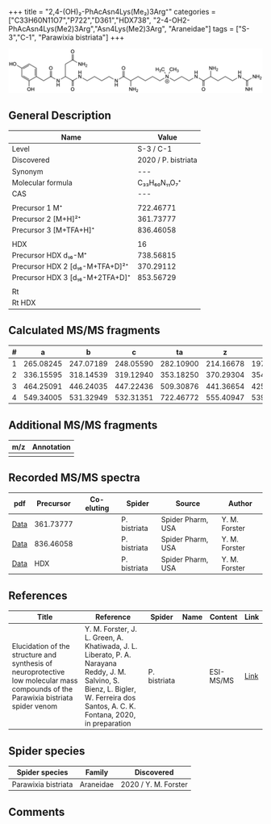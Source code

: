 +++
title = "2,4-(OH)₂-PhAcAsn4Lys(Me₂)3Arg⁺"
categories = ["C33H60N11O7","P722","D361","HDX738",
"2-4-OH2-PhAcAsn4Lys(Me2)3Arg","Asn4Lys(Me2)3Arg",
"Araneidae"]
tags = ["S-3","C-1",
"Parawixia bistriata"]
+++

![](/img/2-4-OH2-PhAcAsn4Lys(Me2)3Arg.png)

## General Description

| Name                       | Value              |
|----------------------------|--------------------|
| Level                      | S-3 / C-1          |
| Discovered                 | 2020 / P. bistriata |
| Synonym                    | ---                |
| Molecular formula          | C₃₃H₆₀N₁₁O₇⁺                   |
| CAS                        | ---                |
|                            |                    |
| Precursor 1  M⁺         | 722.46771                   |
| Precursor 2 [M+H]²⁺       | 361.73777                   |
| Precursor 3 [M+TFA+H]⁺              | 836.46058                   |
|                            |                    |
| HDX                        | 16                   |
| Precursor HDX    d₁₆-M⁺   | 738.56815                   |
| Precursor HDX 2 [d₁₆-M+TFA+D]²⁺ | 370.29112                   |
| Precursor HDX 3 [d₁₆-M+2TFA+D]⁺           | 853.56729                   |
|                            |                    |
| Rt                         |                    |
| Rt HDX                     |                    |

## Calculated MS/MS fragments

| # | a         | b         | c         | ta        | z         | y         | tz        |
|---|-----------|-----------|-----------|-----------|-----------|-----------|-----------|
| 1 | 265.08245 | 247.07189 | 248.05590 | 282.10900 | 214.16678 | 197.14023 | 259.22463 |
| 2 | 336.15595 | 318.14539 | 319.12940 | 353.18250 | 370.29304 | 354.27432 | 387.31959 |
| 3 | 464.25091 | 446.24035 | 447.22436 | 509.30876 | 441.36654 | 425.34782 | 458.39309 |
| 4 | 549.34005 | 531.32949 | 532.31351 | 722.46772 | 555.40947 | 539.39075 | 572.43602 |

## Additional MS/MS fragments

| m/z | Annotation |
|-----|------------|
|     |            |

## Recorded MS/MS spectra

| pdf                                             | Precursor | Co-eluting | Spider      | Source                       | Author        |
|-------------------------------------------------|-----------|------------|-------------|------------------------------|---------------|
| [Data](/pdf/P-bistriata/722_2-4-OH2-PhAcAsn4Lys(Me2)3Arg_Pb_2.pdf) | 361.73777 |           | P. bistriata | Spider Pharm, USA | Y. M. Forster |
| [Data](/pdf/P-bistriata/722_2-4-OH2-PhAcAsn4Lys(Me2)3Arg_Pb_3.pdf) | 836.46058 |           | P. bistriata | Spider Pharm, USA | Y. M. Forster |
| [Data](/pdf/P-bistriata/722_2-4-OH2-PhAcAsn4Lys(Me2)3Arg_Pb_HDX.pdf) | HDX |           | P. bistriata | Spider Pharm, USA | Y. M. Forster |


## References

| Title | Reference | Spider | Name | Content | Link |
|-------|-----------|--------|------|---------|------|
| Elucidation of the structure and synthesis of neuroprotective low molecular mass compounds of the Parawixia bistriata spider venom      | Y. M. Forster, J. L. Green, A. Khatiwada, J. L. Liberato, P. A. Narayana Reddy, J. M. Salvino, S. Bienz, L. Bigler, W. Ferreira dos Santos, A. C. K. Fontana, 2020, in preparation          | P. bistriata       |      | ESI-MS/MS        | [Link](unknown)     |

## Spider species

| Spider species     | Family     | Discovered           |
|--------------------|------------|----------------------|
| Parawixia bistriata | Araneidae | 2020 / Y. M. Forster |


## Comments